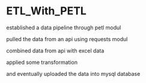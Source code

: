 # ETL_With_PETL

established a data pipeline through petl modul

pulled the data from an api using requests modul 

combined data from api with excel data 

applied some transformation

and eventually uploaded the data into mysql database 
